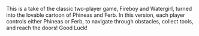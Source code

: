 This is a take of the classic two-player game, Fireboy and Watergirl, turned into the lovable cartoon of Phineas and Ferb. In this version, each player controls either Phineas or Ferb, to navigate through obstacles, collect tools, and reach the doors!
Good Luck!

